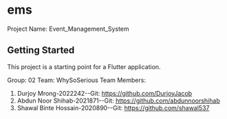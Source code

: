 # ems
Project Name:
Event_Management_System

## Getting Started

This project is a starting point for a Flutter application.

Group: 02
Team: WhySoSerious
Team Members:
1. Durjoy Mrong-2022242--Git: https://github.com/DurjoyJacob
2. Abdun Noor Shihab-2021871--Git: https://github.com/abdunnoorshihab
3. Shawal Binte Hossain-2020890--Git: https://github.com/shawal537
